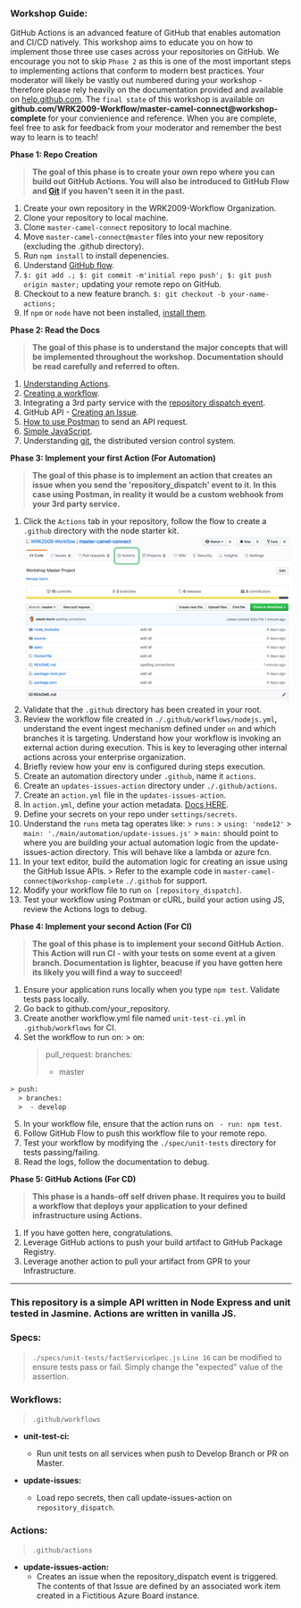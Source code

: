### Workshop Guide:

GitHub Actions is an advanced feature of GitHub that enables automation and CI/CD natively. This workshop aims to educate you on how to implement those three use cases across your repositories on GitHub. We encourage you not to skip `Phase 2` as this is one of the most important steps to implementing actions that conform to modern best practices. Your moderator will likely be vastly out numbered during your workshop - therefore please rely heavily on the documentation provided and available on [help.github.com](https://help.github.com/en). The `final state` of this workshop is available on **github.com/WRK2009-Workflow/master-camel-connect@workshop-complete** for your convienience and reference. When you are complete, feel free to ask for feedback from your moderator and remember the best way to learn is to teach!

**Phase 1: Repo Creation**
  > **The goal of this phase is to create your own repo where you can build out GitHub Actions. You will also be introduced to GitHub Flow and [Git](https://git-scm.com/book/en/v2/Getting-Started-What-is-Git%3F) if you haven't seen it in the past.**
  1. Create your own repository in the WRK2009-Workflow Organization.
  2. Clone your repository to local machine.
  3. Clone `master-camel-connect` repository to local machine.
  4. Move `master-camel-connect@master` files into your new repository (excluding the .github directory).
  5. Run `npm install` to install depenencies.
  6. Understand [GitHub flow](https://guides.github.com/introduction/flow/).
  7. `$: git add .; $: git commit -m'initial repo push'; $: git push origin master;` updating your remote repo on GitHub.
  8. Checkout to a new feature branch. `$: git checkout -b your-name-actions;`
  9. If `npm` or `node` have not been installed, [install them](https://www.guru99.com/download-install-node-js.html).
    

**Phase 2: Read the Docs**
  > **The goal of this phase is to understand the major concepts that will be implemented throughout the workshop. Documentation should be read carefully and referred to often.**
  1. [Understanding Actions](https://help.github.com/en/github/automating-your-workflow-with-github-actions/about-github-actions#core-concepts-for-github-actions).
  2. [Creating a workflow](https://help.github.com/en/github/automating-your-workflow-with-github-actions/configuring-a-workflow).
  3. Integrating a 3rd party service with the [repository dispatch event](https://developer.github.com/v3/repos/#create-a-repository-dispatch-event).
  4. GitHub API - [Creating an Issue](https://developer.github.com/v3/issues/).
  5. [How to use Postman](https://learning.getpostman.com/getting-started/) to send an API request.
  6. [Simple JavaScript](https://www.w3schools.com/js/js_examples.asp).
  7. Understanding [git](https://git-scm.com/book/en/v2/Getting-Started-What-is-Git%3F), the distributed version control system. 
  
**Phase 3: Implement your first Action (For Automation)**
  > **The goal of this phase is to implement an action that creates an issue when you send the 'repository_dispatch' event to it. In this case using Postman, in reality it would be a custom webhook from your 3rd party service.**
  1. Click the `Actions` tab in your repository, follow the flow to create a `.github` directory with the node starter kit.
  ![Actions Tab](/images/actiontab.png)
  2. Validate that the `.github` directory has been created in your root.
  3. Review the workflow file created in `./.github/workflows/nodejs.yml`, understand the event ingest mechanism defined under `on` and which branches it is targeting. Understand how your workflow is invoking an external action during execution. This is key to leveraging other internal actions across your enterprise organization.
  4. Briefly review how your env is configured during steps execution.
  5. Create an automation directory under `.github`, name it `actions`.
  6. Create an `updates-issues-action` directory under `./.github/actions`.
  7. Create an `action.yml` file in the `updates-issues-action`.
  8. In `action.yml`, define your action metadata. [Docs HERE](https://help.github.com/en/github/automating-your-workflow-with-github-actions/metadata-syntax-for-github-actions).
  9. Define your secrets on your repo under `settings/secrets`.
  10. Understand the `runs` meta tag operates like:
    > `runs:`
    > `using: 'node12'`
    > `main: './main/automation/update-issues.js'`
    > `main:` should point to where you are building your actual automation logic from the update-issues-action directory. This will behave like a lambda or azure fcn.
  11. In your text editor, build the automation logic for creating an issue using the GitHub Issue APIs.
    > Refer to the example code in `master-camel-connect@workshop-complete` `./.github` for support.
  12. Modify your workflow file to run `on [repository_dispatch]`.
  13. Test your workflow using Postman or cURL, build your action using JS, review the Actions logs to debug.

**Phase 4: Implement your second Action (For CI)**
  > **The goal of this phase is to implement your second GitHub Action. This Action will run CI - with your tests on some event at a given branch. Documentation is lighter, beacuse if you have gotten here its likely you will find a way to succeed!**
  1. Ensure your application runs locally when you type `npm test`. Validate tests pass locally.
  2. Go back to github.com/your_repository.
  3. Create another workflow.yml file named `unit-test-ci.yml` in `.github/workflows` for CI.
  4. Set the workflow to run on:
    > on: 
      > pull_request:
        > branches:	
        > - master	

    > push:	
      > branches:	
      >  - develop
  5. In your workflow file, ensure that the action runs on ` - run: npm test`.
  6. Follow GitHub Flow to push this workflow file to your remote repo.
  7. Test your workflow by modifying the `./spec/unit-tests` directory for tests passing/failing.
  8. Read the logs, follow the documentation to debug.

**Phase 5: GitHub Actions (For CD)**
  > **This phase is a hands-off self driven phase. It requires you to build a workflow that deploys your application to your defined infrastructure using Actions.**
  1. If you have gotten here, congratulations. 
  2. Leverage GitHub actions to push your build artifact to GitHub Package Registry.
  3. Leverage another action to pull your artifact from GPR to your Infrastructure. 

-------

### This repository is a simple API written in Node Express and unit tested in Jasmine. Actions are written in vanilla JS.

### Specs:
> `./specs/unit-tests/factServiceSpec.js`
> `Line 16` can be modified to ensure tests pass or fail. Simply change the "expected" value of the assertion. 

### Workflows:
> `.github/workflows`

- **unit-test-ci:**
  - Run unit tests on all services when push to Develop Branch or PR on Master.

- **update-issues:**
  - Load repo secrets, then call update-issues-action on `repository_dispatch`.

### Actions:
> `.github/actions`

- **update-issues-action:**
  - Creates an issue when the repository_dispatch event is triggered. The contents of that Issue are defined by an associated work item created in a Fictitious Azure Board instance.
